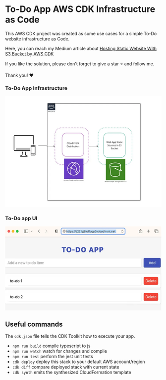 # To-Do App AWS CDK Infrastructure as Code

This AWS CDK project was created as some use cases for a simple To-Do website infrastructure as Code.

Here, you can reach my Medium article about [Hosting Static Website With S3 Bucket by AWS CDK](https://medium.com/idealo-tech-blog/hosting-static-website-with-s3-bucket-by-aws-cdk-a67c4a00b445)

If you like the solution, please don't forget to give a star ⭐ and follow me.

Thank you! ❤️

### To-Do App Infrastructure
![Todo App Infra](image.png)

### To-Do app UI
![TO-Do App](imageapp.png)

## Useful commands

The `cdk.json` file tells the CDK Toolkit how to execute your app.

* `npm run build`   compile typescript to js
* `npm run watch`   watch for changes and compile
* `npm run test`    perform the jest unit tests
* `cdk deploy`      deploy this stack to your default AWS account/region
* `cdk diff`        compare deployed stack with current state
* `cdk synth`       emits the synthesized CloudFormation template

